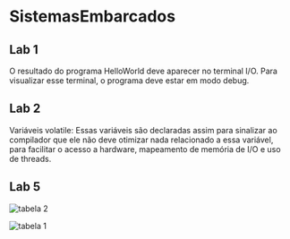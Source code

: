# SistemasEmbarcados

## Lab 1
O resultado do programa HelloWorld deve aparecer no terminal I/O. Para visualizar esse terminal, o programa deve estar em modo debug.

## Lab 2
Variáveis volatile:
Essas variáveis são declaradas assim para sinalizar ao compilador que ele não deve otimizar nada relacionado a essa variável, para facilitar o acesso a hardware, mapeamento de memória de I/O e uso de threads.

## Lab 5
![tabela 2](https://user-images.githubusercontent.com/49958403/142776783-88bc68ae-6f9c-4ad3-9752-850ffa53fa32.png)

![tabela 1](https://user-images.githubusercontent.com/49958403/142777095-51775021-5020-47d7-9cdb-4bc6c737fd0c.png)

